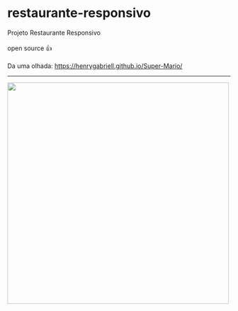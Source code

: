 # restaurante-responsivo
  
Projeto Restaurante Responsivo 
<br>
<br>
open source 👍
<br>
<br>
Da uma olhada:  https://henrygabriell.github.io/Super-Mario/
<br>
<hr>
<img align="center"  width="500" src="https://user-images.githubusercontent.com/96191361/184714137-58bcf905-f06c-4f62-be01-a9c6d478f43c.png">




